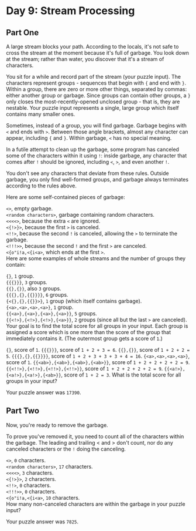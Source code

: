 ﻿# Day 9: Stream Processing

## Part One
A large stream blocks your path. According to the locals, it's not safe to cross the stream at the moment because it's full of garbage. You look down at the stream; rather than water, you discover that it's a stream of characters.

You sit for a while and record part of the stream (your puzzle input). The characters represent groups - sequences that begin with `{` and end with `}`. Within a group, there are zero or more other things, separated by commas: either another group or garbage. Since groups can contain other groups, a `}` only closes the most-recently-opened unclosed group - that is, they are nestable. Your puzzle input represents a single, large group which itself contains many smaller ones.

Sometimes, instead of a group, you will find garbage. Garbage begins with `<` and ends with `>`. Between those angle brackets, almost any character can appear, including `{` and `}`. Within garbage, `<` has no special meaning.

In a futile attempt to clean up the garbage, some program has canceled some of the characters within it using `!`: inside garbage, any character that comes after `!` should be ignored, including `<`, `>`, and even another `!`.

You don't see any characters that deviate from these rules. Outside garbage, you only find well-formed groups, and garbage always terminates according to the rules above.

Here are some self-contained pieces of garbage:

`<>`, empty garbage.<br>
`<random characters>`, garbage containing random characters.<br>
`<<<<>`, because the extra `<` are ignored.<br>
`<{!>}>`, because the first `>` is canceled.<br>
`<!!>`, because the second `!` is canceled, allowing the `>` to terminate the garbage.<br>
`<!!!>>`, because the second `!` and the first `>` are canceled.<br>
`<{o"i!a,<{i<a>`, which ends at the first `>`.<br>
Here are some examples of whole streams and the number of groups they contain:

`{}`, `1` group. <br>
`{{{}}}`, `3` groups.<br>
`{{},{}}`, also `3` groups.<br>
`{{{},{},{{}}}}`, `6` groups.<br>
`{<{},{},{{}}>}`, `1` group (which itself contains garbage).<br>
`{<a>,<a>,<a>,<a>}`, `1` group.<br>
`{{<a>},{<a>},{<a>},{<a>}}`, `5` groups.<br>
`{{<!>},{<!>},{<!>},{<a>}}`, `2` groups (since all but the last `>` are canceled).<br>
Your goal is to find the total score for all groups in your input. Each group is assigned a score which is one more than the score of the group that immediately contains it. (The outermost group gets a score of `1`.)

`{}`, score of `1`.
`{{{}}}`, score of `1 + 2 + 3 = 6`.
`{{},{}}`, score of `1 + 2 + 2 = 5`.
`{{{},{},{{}}}}`, score of `1 + 2 + 3 + 3 + 3 + 4 = 16`.
`{<a>,<a>,<a>,<a>}`, score of `1`.
`{{<ab>},{<ab>},{<ab>},{<ab>}}`, score of `1 + 2 + 2 + 2 + 2 = 9`.
`{{<!!>},{<!!>},{<!!>},{<!!>}}`, score of `1 + 2 + 2 + 2 + 2 = 9`.
`{{<a!>},{<a!>},{<a!>},{<ab>}}`, score of `1 + 2 = 3`.
What is the total score for all groups in your input?

Your puzzle answer was `17390`.

## Part Two
Now, you're ready to remove the garbage.

To prove you've removed it, you need to count all of the characters within the garbage. The leading and trailing < and > don't count, nor do any canceled characters or the `!` doing the canceling.

`<>`, `0` characters.<br>
`<random characters>`, `17` characters.<br>
`<<<<>`, `3` characters.<br>
`<{!>}>`, `2` characters.<br>
`<!!>`, `0` characters.<br>
`<!!!>>`, `0` characters.<br>
`<{o"i!a,<{i<a>`, `10` characters.<br>
How many non-canceled characters are within the garbage in your puzzle input?

Your puzzle answer was `7825`.